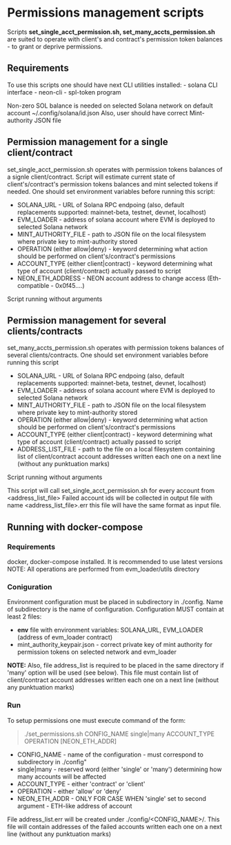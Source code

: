 # Permissions management scripts

Scripts **set_single_acct_permission.sh, set_many_accts_permission.sh** are suited to operate with client's and contract's permission token balances - to grant or deprive permissions.

## Requirements

To use this scripts one should have next CLI utilities installed:
    - solana CLI interface
    - neon-cli 
    - spl-token program

Non-zero SOL balance is needed on selected Solana network on default account ~/.config/solana/id.json
Also, user should have correct Mint-authority JSON file

## Permission management for a single client/contract

set_single_acct_permission.sh operates with permission tokens balances of a signle client/contract. Script will estimate current state of client's/contract's permission tokens balances and mint selected tokens if needed. One should set environment variables before running this script:
- SOLANA_URL - URL of Solana RPC endpoing (also, default replacements supported: mainnet-beta, testnet, devnet, localhost)
- EVM_LOADER - address of solana account where EVM is deployed to selected Solana network
- MINT_AUTHORITY_FILE - path to JSON file on the local filesystem where private key to mint-authority stored
- OPERATION (either allow|deny) - keyword determining what action should be performed on client's/contract's permissions
- ACCOUNT_TYPE (either client|contract) - keyword determining what type of account (client/contract) actually passed to script
- NEON_ETH_ADDRESS - NEON account address to change access (Eth-compatible - 0x0f45....)
    
Script running without arguments

## Permission management for several clients/contracts

set_many_accts_permission.sh operates with permission tokens balances of several clients/contracts. One should set environment variables before running this script
- SOLANA_URL - URL of Solana RPC endpoing (also, default replacements supported: mainnet-beta, testnet, devnet, localhost)
- EVM_LOADER - address of solana account where EVM is deployed to selected Solana network
- MINT_AUTHORITY_FILE - path to JSON file on the local filesystem where private key to mint-authority stored
- OPERATION (either allow|deny) - keyword determining what action should be performed on client's/contract's permissions
- ACCOUNT_TYPE (either client|contract) - keyword determining what type of account (client/contract) actually passed to script
- ADDRESS_LIST_FILE - path to the file on a local filesystem containing list of client/contract account addresses written each one on a next line (without any punktuation marks)

Script running without arguments

This script will call set_single_acct_permission.sh for every account from <address_list_file>
Failed account ids will be collected in output file with name <address_list_file>.err this file will have the same format as input file.

## Running with docker-compose

### Requirements
docker, docker-compose installed. It is recommended to use latest versions
NOTE: All operations are performed from evm_loader/utils directory

### Coniguration
Environment configuration must be placed in subdirectory in ./config. Name of subdirectory is the name of configuration.
Configuration MUST contain at least 2 files:
- **env** file with environment variables: SOLANA_URL, EVM_LOADER (address of evm_loader contract)
- mint_authority_keypair.json - correct private key of mint authority for permission tokens on selected network and evm_loader

**NOTE:** Also, file address_list is required to be placed in the same directory if 'many' option will be used (see below).
This file must contain list of client/contract account addresses written each one on a next line (without any punktuation marks)

### Run
To setup permissions one must execute command of the form:
> ./set_permissions.sh CONFIG_NAME single|many ACCOUNT_TYPE OPERATION [NEON_ETH_ADDR]

- CONFIG_NAME - name of the configuration - must correspond to subdirectory in ./config"
- single|many - reserved word (either 'single' or 'many') determining how many accounts will be affected
- ACCOUNT_TYPE - either 'contract' or 'client'
- OPERATION - either 'allow' or 'deny'
- NEON_ETH_ADDR - ONLY FOR CASE WHEN 'single' set to second argument - ETH-like address of account

File address_list.err will be created under ./config/<CONFIG_NAME>/. This file will contain addresses of the failed accounts
written each one on a next line (without any punktuation marks)
  

